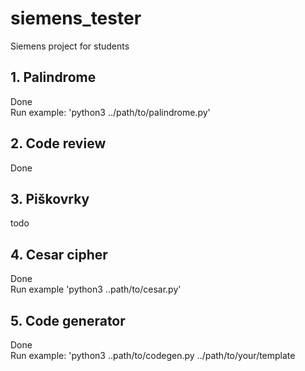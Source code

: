 # siemens_tester

Siemens project for students

## 1. Palindrome

Done  
Run example: 'python3 ../path/to/palindrome.py'

## 2. Code review

Done  

## 3. Piškovrky

todo  

## 4. Cesar cipher

Done  
Run example 'python3 ..path/to/cesar.py'

## 5. Code generator

Done  
Run example: 'python3 ..path/to/codegen.py ../path/to/your/template

